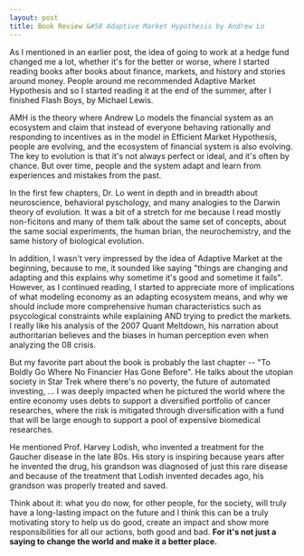 ```yaml
---
layout: post
title: Book Review &#58 Adaptive Market Hypothesis by Andrew Lo
---
```


As I mentioned in an earlier post, the idea of going to work at a hedge fund changed me a lot, whether it's for the better or worse, where I started reading books after books about finance, markets, and history and stories around money. People around me recommended Adaptive Market Hypothesis and so I started reading it at the end of the summer, after I finished Flash Boys, by Michael Lewis.

AMH is the theory where Andrew Lo models the financial system as an ecosystem and claim that instead of everyone behaving rationally and responding to incentives as in the model in Efficient Market Hypothesis, people are evolving, and the ecosystem of financial system is also evolving. The key to evolution is that it's not always perfect or ideal, and it's often by chance. But over time, people and the system adapt and learn from experiences and mistakes from the past. 

In the first few chapters, Dr. Lo went in depth and in breadth about neuroscience, behavioral pyschology, and many analogies to the Darwin theory of evolution. It was a bit of a stretch for me because I read mostly non-ficitons and many of them talk about the same set of concepts, about the same social experiments, the human brian, the neurochemistry, and the same history of biological evolution. 

In addition, I wasn't very impressed by the idea of Adaptive Market at the beginning, because to me, it sounded like saying "things are changing and adapting and this explains why sometime it's good and sometime it fails". However, as I continued reading, I started to appreciate more of implications of what modeling economy as an adapting ecosystem means, and why we should include more comprehensive human characteristics such as psycological constraints while explaining AND trying to predict the markets. I really like his analysis of the 2007 Quant Meltdown, his narration about authoritarian believes and the biases in human perception even when analyzing the 08 crisis. 

But my favorite part about the book is probably the last chapter -- "To Boldly Go Where No Financier Has Gone Before". He talks about the utopian society in Star Trek where there's no poverty, the future of automated investing, ... I was deeply impacted when he pictured the world where the entire economy uses debts to support a diversified portfolio of cancer researches, where the risk is mitigated through diversification with a fund that will be large enough to support a pool of expensive biomedical researches. 

He mentioned Prof. Harvey Lodish, who invented a treatment for the Gaucher disease in the late 80s. His story is inspiring because years after he invented the drug, his grandson was diagnosed of just this rare disease and because of the treatment that Lodish invented decades ago, his grandson was properly treated and saved. 

Think about it: what you do now, for other people, for the society, will truly have a long-lasting impact on the future and I think this can be a truly motivating story to help us do good, create an impact and show more responsibilities for all our actions, both good and bad. **For it's not just a saying to change the world and make it a better place.**
